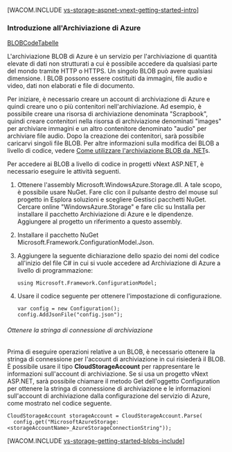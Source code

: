 <properties title="Getting Started with Azure Storage" pageTitle="Getting Started with Azure Storage" metaKeywords="Azure, Getting Started, Storage" description="" services="storage" documentationCenter="" authors="ghogen, kempb" />

<tags ms.service="storage" ms.workload="web" ms.tgt_pltfrm="na" ms.devlang="na" ms.topic="article" ms.date="10/10/2014" ms.author="ghogen, kempb"></tags>

[WACOM.INCLUDE [vs-storage-aspnet-vnext-getting-started-intro][vs-storage-aspnet-vnext-getting-started-intro]]

### Introduzione all'Archiviazione di Azure

<div class="dev-center-tutorial-selector sublanding"><a href="/it-it/documentation/articles/vs-storage-aspnet-vnext-getting-started-blobs" title="Blobs" class="current">BLOB</a><a href="/it-it/documentation/articles/vs-storage-aspnet-vnext-getting-started-queues" title="Queues">Code</a><a href="/it-it/documentation/articles/vs-storage-aspnet-vnext-getting-started-tables" title="Tables">Tabelle</a></div>

L'archiviazione BLOB di Azure è un servizio per l'archiviazione di quantità elevate di dati non strutturati a cui è possibile accedere da qualsiasi parte del mondo tramite HTTP o HTTPS. Un singolo BLOB può avere qualsiasi dimensione. I BLOB possono essere costituiti da immagini, file audio e video, dati non elaborati e file di documento.

Per iniziare, è necessario creare un account di archiviazione di Azure e quindi creare uno o più contenitori nell'archiviazione. Ad esempio, è possibile creare una risorsa di archiviazione denominata "Scrapbook", quindi creare contenitori nella risorsa di archiviazione denominati "images" per archiviare immagini e un altro contenitore denominato "audio" per archiviare file audio. Dopo la creazione dei contenitori, sarà possibile caricarvi singoli file BLOB. Per altre informazioni sulla modifica dei BLOB a livello di codice, vedere [Come utilizzare l'archiviazione BLOB da .NET][Come utilizzare l'archiviazione BLOB da .NET]s.

Per accedere ai BLOB a livello di codice in progetti vNext ASP.NET, è necessario eseguire le attività seguenti.

1.  Ottenere l'assembly Microsoft.WindowsAzure.Storage.dll. A tale scopo, è possibile usare NuGet. Fare clic con il pulsante destro del mouse sul progetto in Esplora soluzioni e scegliere Gestisci pacchetti NuGet. Cercare online "WindowsAzure.Storage" e fare clic su Installa per installare il pacchetto Archiviazione di Azure e le dipendenze. Aggiungere al progetto un riferimento a questo assembly.
2.  Installare il pacchetto NuGet Microsoft.Framework.ConfigurationModel.Json.
3.  Aggiungere la seguente dichiarazione dello spazio dei nomi del codice all'inizio del file C# in cui si vuole accedere ad Archiviazione di Azure a livello di programmazione:

        using Microsoft.Framework.ConfigurationModel;

4.  Usare il codice seguente per ottenere l'impostazione di configurazione.

        var config = new Configuration();
        config.AddJsonFile("config.json");

###### Ottenere la stringa di connessione di archiviazione

Prima di eseguire operazioni relative a un BLOB, è necessario ottenere la stringa di connessione per l'account di archiviazione in cui risiederà il BLOB. È possibile usare il tipo **CloudStorageAccount** per rappresentare le informazioni sull'account di archiviazione. Se si usa un progetto vNext ASP.NET, sarà possibile chiamare il metodo Get dell'oggetto Configuration per ottenere la stringa di connessione di archiviazione e le informazioni sull'account di archiviazione dalla configurazione del servizio di Azure, come mostrato nel codice seguente.

    CloudStorageAccount storageAccount = CloudStorageAccount.Parse(
      config.get("MicrosoftAzureStorage:<storageAccountName>_AzureStorageConnectionString"));

[WACOM.INCLUDE [vs-storage-getting-started-blobs-include][vs-storage-getting-started-blobs-include]]

  [vs-storage-aspnet-vnext-getting-started-intro]: ../includes/vs-storage-aspnet-vnext-getting-started-intro.md
  [BLOB]: /it-it/documentation/articles/vs-storage-aspnet-vnext-getting-started-blobs "Blobs"
  [Code]: /it-it/documentation/articles/vs-storage-aspnet-vnext-getting-started-queues "Queues"
  [Tabelle]: /it-it/documentation/articles/vs-storage-aspnet-vnext-getting-started-tables "Tables"
  [Come utilizzare l'archiviazione BLOB da .NET]: http://azure.microsoft.com/it-it/documentation/articles/storage-dotnet-how-to-use-blobs/ "How to use Blob Storage from .NET"
  [vs-storage-getting-started-blobs-include]: ../includes/vs-storage-getting-started-blobs-include.md
